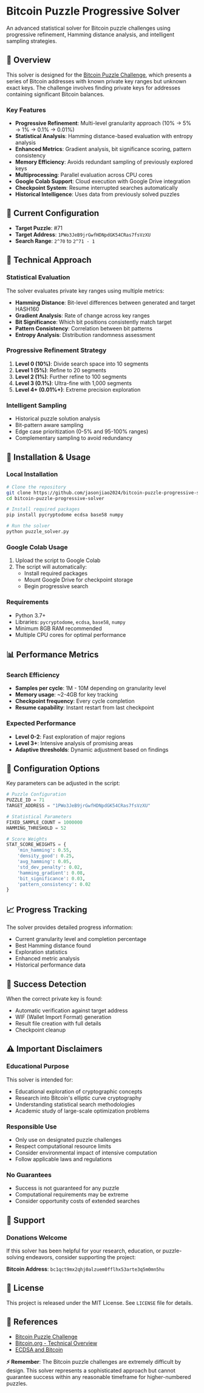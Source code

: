 # Bitcoin Puzzle Progressive Solver

An advanced statistical solver for Bitcoin puzzle challenges using progressive refinement, Hamming distance analysis, and intelligent sampling strategies.

## 🎯 Overview

This solver is designed for the [Bitcoin Puzzle Challenge](https://privatekeys.pw/puzzles/bitcoin-puzzle-tx), which presents a series of Bitcoin addresses with known private key ranges but unknown exact keys. The challenge involves finding private keys for addresses containing significant Bitcoin balances.

### Key Features

- **Progressive Refinement**: Multi-level granularity approach (10% → 5% → 1% → 0.1% → 0.01%)
- **Statistical Analysis**: Hamming distance-based evaluation with entropy analysis
- **Enhanced Metrics**: Gradient analysis, bit significance scoring, pattern consistency
- **Memory Efficiency**: Avoids redundant sampling of previously explored keys
- **Multiprocessing**: Parallel evaluation across CPU cores
- **Google Colab Support**: Cloud execution with Google Drive integration
- **Checkpoint System**: Resume interrupted searches automatically
- **Historical Intelligence**: Uses data from previously solved puzzles

## 🧮 Current Configuration

- **Target Puzzle**: #71
- **Target Address**: `1PWo3JeB9jrGwfHDNpdGK54CRas7fsVzXU`
- **Search Range**: `2^70` to `2^71 - 1`

## 🔬 Technical Approach

### Statistical Evaluation
The solver evaluates private key ranges using multiple metrics:

- **Hamming Distance**: Bit-level differences between generated and target HASH160
- **Gradient Analysis**: Rate of change across key ranges
- **Bit Significance**: Which bit positions consistently match target
- **Pattern Consistency**: Correlation between bit patterns
- **Entropy Analysis**: Distribution randomness assessment

### Progressive Refinement Strategy
1. **Level 0 (10%)**: Divide search space into 10 segments
2. **Level 1 (5%)**: Refine to 20 segments  
3. **Level 2 (1%)**: Further refine to 100 segments
4. **Level 3 (0.1%)**: Ultra-fine with 1,000 segments
5. **Level 4+ (0.01%+)**: Extreme precision exploration

### Intelligent Sampling
- Historical puzzle solution analysis
- Bit-pattern aware sampling
- Edge case prioritization (0-5% and 95-100% ranges)
- Complementary sampling to avoid redundancy

## 🚀 Installation & Usage

### Local Installation

```bash
# Clone the repository
git clone https://github.com/jasonjiao2024/bitcoin-puzzle-progressive-solver.git
cd bitcoin-puzzle-progressive-solver

# Install required packages
pip install pycryptodome ecdsa base58 numpy

# Run the solver
python puzzle_solver.py
```

### Google Colab Usage

1. Upload the script to Google Colab
2. The script will automatically:
   - Install required packages
   - Mount Google Drive for checkpoint storage
   - Begin progressive search

### Requirements

- Python 3.7+
- Libraries: `pycryptodome`, `ecdsa`, `base58`, `numpy`
- Minimum 8GB RAM recommended
- Multiple CPU cores for optimal performance

## 📊 Performance Metrics

### Search Efficiency
- **Samples per cycle**: 1M - 10M depending on granularity level
- **Memory usage**: ~2-4GB for key tracking
- **Checkpoint frequency**: Every cycle completion
- **Resume capability**: Instant restart from last checkpoint

### Expected Performance
- **Level 0-2**: Fast exploration of major regions
- **Level 3+**: Intensive analysis of promising areas
- **Adaptive thresholds**: Dynamic adjustment based on findings

## 🔧 Configuration Options

Key parameters can be adjusted in the script:

```python
# Puzzle Configuration
PUZZLE_ID = 71
TARGET_ADDRESS = "1PWo3JeB9jrGwfHDNpdGK54CRas7fsVzXU"

# Statistical Parameters
FIXED_SAMPLE_COUNT = 1000000
HAMMING_THRESHOLD = 52

# Score Weights
STAT_SCORE_WEIGHTS = {
    'min_hamming': 0.55,
    'density_good': 0.25,
    'avg_hamming': 0.05,
    'std_dev_penalty': 0.02,
    'hamming_gradient': 0.08,
    'bit_significance': 0.03,
    'pattern_consistency': 0.02
}
```

## 📈 Progress Tracking

The solver provides detailed progress information:

- Current granularity level and completion percentage
- Best Hamming distance found
- Exploration statistics
- Enhanced metric analysis
- Historical performance data

## 🎉 Success Detection

When the correct private key is found:
- Automatic verification against target address
- WIF (Wallet Import Format) generation
- Result file creation with full details
- Checkpoint cleanup

## ⚠️ Important Disclaimers

### Educational Purpose
This solver is intended for:
- Educational exploration of cryptographic concepts
- Research into Bitcoin's elliptic curve cryptography
- Understanding statistical search methodologies
- Academic study of large-scale optimization problems

### Responsible Use
- Only use on designated puzzle challenges
- Respect computational resource limits
- Consider environmental impact of intensive computation
- Follow applicable laws and regulations

### No Guarantees
- Success is not guaranteed for any puzzle
- Computational requirements may be extreme
- Consider opportunity costs of extended searches

## 💝 Support

### Donations Welcome
If this solver has been helpful for your research, education, or puzzle-solving endeavors, consider supporting the project:

**Bitcoin Address**: `bc1qct9mx2qhj0alzuem0fflhx53arte3q5m0mn5hu`


## 📝 License

This project is released under the MIT License. See `LICENSE` file for details.

## 🔗 References

- [Bitcoin Puzzle Challenge](https://privatekeys.pw/puzzles/bitcoin-puzzle-tx)
- [Bitcoin.org - Technical Overview](https://bitcoin.org/en/developer-guide)
- [ECDSA and Bitcoin](https://en.bitcoin.it/wiki/Elliptic_Curve_Digital_Signature_Algorithm)
  
**⚡ Remember**: The Bitcoin puzzle challenges are extremely difficult by design. This solver represents a sophisticated approach but cannot guarantee success within any reasonable timeframe for higher-numbered puzzles.

